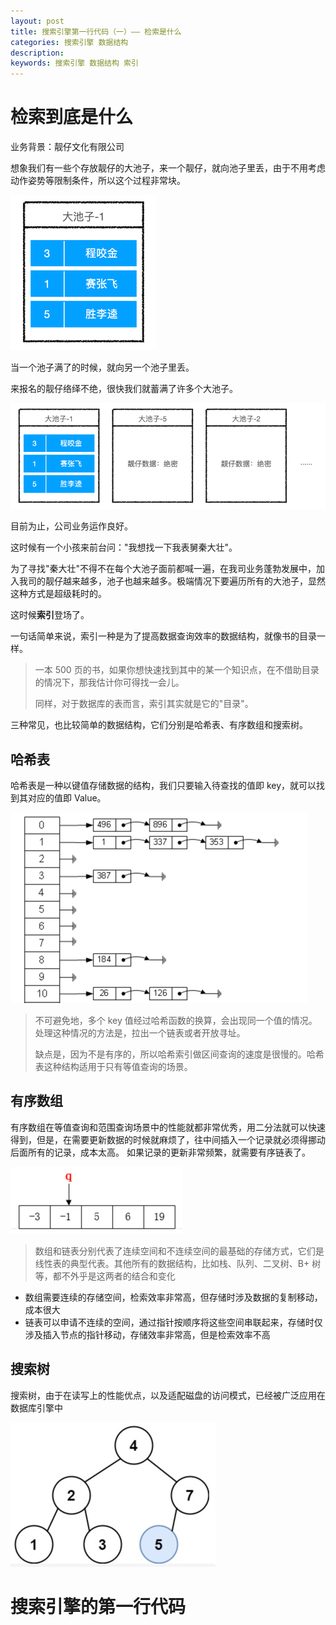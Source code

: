 ```yaml
---
layout: post
title: 搜索引擎第一行代码（一）—— 检索是什么
categories: 搜索引擎 数据结构
description: 
keywords: 搜索引擎 数据结构 索引
---
```


# 检索到底是什么

业务背景：靓仔文化有限公司

想象我们有一些个存放靓仔的大池子，来一个靓仔，就向池子里丢，由于不用考虑动作姿势等限制条件，所以这个过程非常块。

![](/images/posts/B+树_images/大池子-1.png)

当一个池子满了的时候，就向另一个池子里丢。

来报名的靓仔络绎不绝，很快我们就蓄满了许多个大池子。

![](/images/posts/B+树_images/大池子-2.png)

目前为止，公司业务运作良好。

这时候有一个小孩来前台问："我想找一下我表舅秦大壮"。

为了寻找"秦大壮"不得不在每个大池子面前都喊一遍，在我司业务蓬勃发展中，加入我司的靓仔越来越多，池子也越来越多。极端情况下要遍历所有的大池子，显然这种方式是超级耗时的。

这时候**索引**登场了。

一句话简单来说，索引一种是为了提高数据查询效率的数据结构，就像书的目录一样。
>一本 500 页的书，如果你想快速找到其中的某一个知识点，在不借助目录的情况下，那我估计你可得找一会儿。
>
>同样，对于数据库的表而言，索引其实就是它的"目录"。

三种常见，也比较简单的数据结构，它们分别是哈希表、有序数组和搜索树。

## 哈希表

哈希表是一种以键值存储数据的结构，我们只要输入待查找的值即 key，就可以找到其对应的值即 Value。

![](/images/posts/B+树_images/哈希表.png)
   
>不可避免地，多个 key 值经过哈希函数的换算，会出现同一个值的情况。处理这种情况的方法是，拉出一个链表或者开放寻址。   
>     
>缺点是，因为不是有序的，所以哈希索引做区间查询的速度是很慢的。哈希表这种结构适用于只有等值查询的场景。
        
## 有序数组

有序数组在等值查询和范围查询场景中的性能就都非常优秀，用二分法就可以快速得到，但是，在需要更新数据的时候就麻烦了，往中间插入一个记录就必须得挪动后面所有的记录，成本太高。
如果记录的更新非常频繁，就需要有序链表了。

![](/images/posts/B+树_images/有序数组.png)

>数组和链表分别代表了连续空间和不连续空间的最基础的存储方式，它们是线性表的典型代表。其他所有的数据结构，比如栈、队列、二叉树、B+ 树等，都不外乎是这两者的结合和变化
                                                                                            
- 数组需要连续的存储空间，检索效率非常高，但存储时涉及数据的复制移动，成本很大                             
- 链表可以申请不连续的空间，通过指针按顺序将这些空间串联起来，存储时仅涉及插入节点的指针移动，存储效率非常高，但是检索效率不高

## 搜索树

搜索树，由于在读写上的性能优点，以及适配磁盘的访问模式，已经被广泛应用在数据库引擎中

![](/images/posts/B+树_images/搜索树.png)

# 搜索引擎的第一行代码



